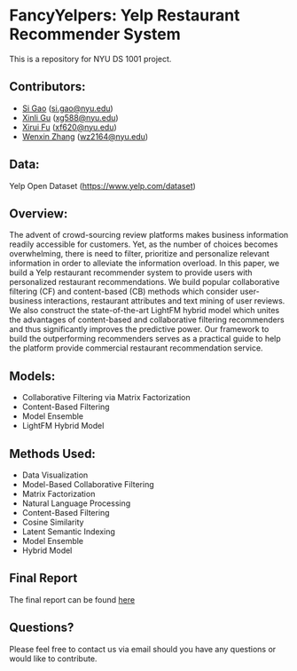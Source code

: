 # FancyYelpers: Yelp Restaurant Recommender System

This is a repository for NYU DS 1001 project.

## Contributors:

*   [Si Gao](https://github.com/gaosi107) (si.gao@nyu.edu)
*   [Xinli Gu](https://github.com/qianchangpri) (xg588@nyu.edu)
*   [Xirui Fu](https://github.com/xixixirui) (xf620@nyu.edu)
*   [Wenxin Zhang](https://github.com/wendyZhang98) (wz2164@nyu.edu)

## Data:

Yelp Open Dataset (https://www.yelp.com/dataset)

## Overview:

The advent of crowd-sourcing review platforms makes business information readily accessible for customers. Yet, as the number of choices becomes overwhelming, there is need to filter, prioritize and personalize relevant information in order to alleviate the information overload. In this paper, we build a Yelp restaurant recommender system to provide users with personalized restaurant recommendations. We build popular collaborative filtering (CF) and content-based (CB) methods which consider user-business interactions, restaurant attributes and text mining of user reviews. We also construct the state-of-the-art LightFM hybrid model which unites the advantages of content-based and collaborative filtering recommenders and thus significantly improves the predictive power. Our framework to build the outperforming recommenders serves as a practical guide to help the platform provide commercial restaurant recommendation service.

## Models:

*   Collaborative Filtering via Matrix Factorization
*   Content-Based Filtering
*   Model Ensemble
*   LightFM Hybrid Model

## Methods Used:

*   Data Visualization
*   Model-Based Collaborative Filtering
*   Matrix Factorization
*   Natural Language Processing
*   Content-Based Filtering
*   Cosine Similarity
*   Latent Semantic Indexing
*   Model Ensemble
*   Hybrid Model

## Final Report

The final report can be found [here](DSGA1001_project_Yelp_RecSys.pdf)

## Questions?

Please feel free to contact us via email should you have any questions or would like to contribute.
